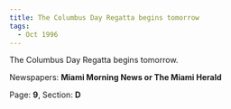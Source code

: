 ```yaml
---  
title: The Columbus Day Regatta begins tomorrow  
tags:  
  - Oct 1996  
---  
```

  
The Columbus Day Regatta begins tomorrow.  
  
Newspapers: **Miami Morning News or The Miami Herald**  
  
Page: **9**, Section: **D** 
